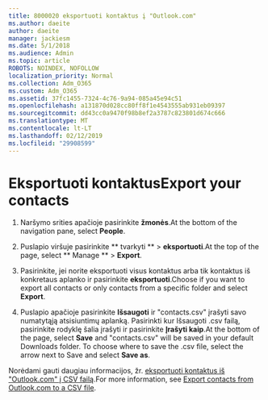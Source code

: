 ```yaml
---
title: 8000020 eksportuoti kontaktus į "Outlook.com"
ms.author: daeite
author: daeite
manager: jackiesm
ms.date: 5/1/2018
ms.audience: Admin
ms.topic: article
ROBOTS: NOINDEX, NOFOLLOW
localization_priority: Normal
ms.collection: Adm_O365
ms.custom: Adm_O365
ms.assetid: 37fc1455-7324-4c76-9a94-085a45e94c51
ms.openlocfilehash: a131870d028cc80ff8f1e4543555ab931eb09397
ms.sourcegitcommit: dd43cc0a9470f98b8ef2a3787c823801d674c666
ms.translationtype: MT
ms.contentlocale: lt-LT
ms.lasthandoff: 02/12/2019
ms.locfileid: "29908599"
---
```

# <a name="export-your-contacts"></a><span data-ttu-id="9b0be-102">Eksportuoti kontaktus</span><span class="sxs-lookup"><span data-stu-id="9b0be-102">Export your contacts</span></span>

1. <span data-ttu-id="9b0be-103">Naršymo srities apačioje pasirinkite **žmonės**.</span><span class="sxs-lookup"><span data-stu-id="9b0be-103">At the bottom of the navigation pane, select **People**.</span></span>
    
2. <span data-ttu-id="9b0be-104">Puslapio viršuje pasirinkite \*\* tvarkyti \*\* \> **eksportuoti**.</span><span class="sxs-lookup"><span data-stu-id="9b0be-104">At the top of the page, select \*\* Manage \*\* \> **Export**.</span></span>
    
3. <span data-ttu-id="9b0be-105">Pasirinkite, jei norite eksportuoti visus kontaktus arba tik kontaktus iš konkretaus aplanko ir pasirinkite **eksportuoti**.</span><span class="sxs-lookup"><span data-stu-id="9b0be-105">Choose if you want to export all contacts or only contacts from a specific folder and select **Export**.</span></span> 
    
4. <span data-ttu-id="9b0be-p101">Puslapio apačioje pasirinkite **Išsaugoti** ir "contacts.csv" įrašyti savo numatytąją atsisiuntimų aplanką. Pasirinkti kur Išsaugoti .csv failą, pasirinkite rodyklę šalia įrašyti ir pasirinkite **Įrašyti kaip**.</span><span class="sxs-lookup"><span data-stu-id="9b0be-p101">At the bottom of the page, select **Save** and "contacts.csv" will be saved in your default Downloads folder. To choose where to save the .csv file, select the arrow next to Save and select **Save as**.</span></span> 
    
<span data-ttu-id="9b0be-108">Norėdami gauti daugiau informacijos, žr. [eksportuoti kontaktus iš "Outlook.com" į CSV failą](https://go.microsoft.com/fwlink/p/?linkid=873137).</span><span class="sxs-lookup"><span data-stu-id="9b0be-108">For more information, see [Export contacts from Outlook.com to a CSV file](https://go.microsoft.com/fwlink/p/?linkid=873137).</span></span>
  

